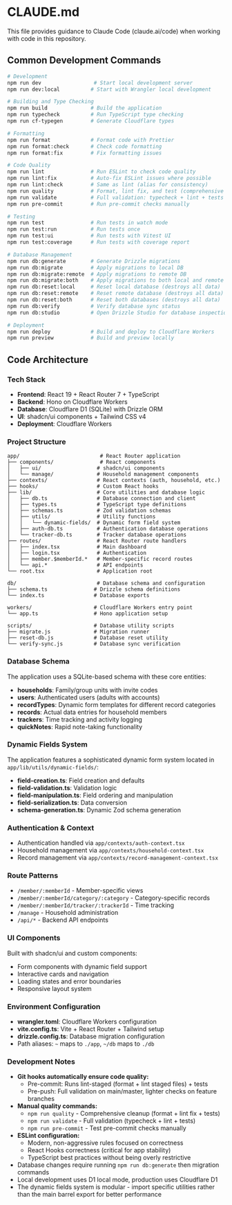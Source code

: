 # CLAUDE.md

This file provides guidance to Claude Code (claude.ai/code) when working with code in this repository.

## Common Development Commands

```bash
# Development
npm run dev                 # Start local development server
npm run dev:local          # Start with Wrangler local development

# Building and Type Checking
npm run build              # Build the application
npm run typecheck          # Run TypeScript type checking
npm run cf-typegen         # Generate Cloudflare types

# Formatting
npm run format             # Format code with Prettier
npm run format:check       # Check code formatting
npm run format:fix         # Fix formatting issues

# Code Quality
npm run lint               # Run ESLint to check code quality
npm run lint:fix           # Auto-fix ESLint issues where possible
npm run lint:check         # Same as lint (alias for consistency)
npm run quality            # Format, lint fix, and test (comprehensive cleanup)
npm run validate           # Full validation: typecheck + lint + tests
npm run pre-commit         # Run pre-commit checks manually

# Testing
npm run test               # Run tests in watch mode
npm run test:run           # Run tests once
npm run test:ui            # Run tests with Vitest UI
npm run test:coverage      # Run tests with coverage report

# Database Management
npm run db:generate        # Generate Drizzle migrations
npm run db:migrate         # Apply migrations to local DB
npm run db:migrate:remote  # Apply migrations to remote DB
npm run db:migrate:both    # Apply migrations to both local and remote
npm run db:reset:local     # Reset local database (destroys all data)
npm run db:reset:remote    # Reset remote database (destroys all data)
npm run db:reset:both      # Reset both databases (destroys all data)
npm run db:verify          # Verify database sync status
npm run db:studio          # Open Drizzle Studio for database inspection

# Deployment
npm run deploy             # Build and deploy to Cloudflare Workers
npm run preview            # Build and preview locally
```

## Code Architecture

### Tech Stack

- **Frontend**: React 19 + React Router 7 + TypeScript
- **Backend**: Hono on Cloudflare Workers
- **Database**: Cloudflare D1 (SQLite) with Drizzle ORM
- **UI**: shadcn/ui components + Tailwind CSS v4
- **Deployment**: Cloudflare Workers

### Project Structure

```
app/                          # React Router application
├── components/               # React components
│   ├── ui/                  # shadcn/ui components
│   └── manage/              # Household management components
├── contexts/                # React contexts (auth, household, etc.)
├── hooks/                   # Custom React hooks
├── lib/                     # Core utilities and database logic
│   ├── db.ts                # Database connection and client
│   ├── types.ts             # TypeScript type definitions
│   ├── schemas.ts           # Zod validation schemas
│   ├── utils/               # Utility functions
│   │   └── dynamic-fields/  # Dynamic form field system
│   ├── auth-db.ts           # Authentication database operations
│   └── tracker-db.ts        # Tracker database operations
├── routes/                  # React Router route handlers
│   ├── index.tsx            # Main dashboard
│   ├── login.tsx            # Authentication
│   ├── member.$memberId.*   # Member-specific record routes
│   └── api.*                # API endpoints
└── root.tsx                 # Application root

db/                          # Database schema and configuration
├── schema.ts               # Drizzle schema definitions
└── index.ts                # Database exports

workers/                    # Cloudflare Workers entry point
└── app.ts                  # Hono application setup

scripts/                    # Database utility scripts
├── migrate.js              # Migration runner
├── reset-db.js             # Database reset utility
└── verify-sync.js          # Database sync verification
```

### Database Schema

The application uses a SQLite-based schema with these core entities:

- **households**: Family/group units with invite codes
- **users**: Authenticated users (adults with accounts)
- **recordTypes**: Dynamic form templates for different record categories
- **records**: Actual data entries for household members
- **trackers**: Time tracking and activity logging
- **quickNotes**: Rapid note-taking functionality

### Dynamic Fields System

The application features a sophisticated dynamic form system located in `app/lib/utils/dynamic-fields/`:

- **field-creation.ts**: Field creation and defaults
- **field-validation.ts**: Validation logic
- **field-manipulation.ts**: Field ordering and manipulation
- **field-serialization.ts**: Data conversion
- **schema-generation.ts**: Dynamic Zod schema generation

### Authentication & Context

- Authentication handled via `app/contexts/auth-context.tsx`
- Household management via `app/contexts/household-context.tsx`
- Record management via `app/contexts/record-management-context.tsx`

### Route Patterns

- `/member/:memberId` - Member-specific views
- `/member/:memberId/category/:category` - Category-specific records
- `/member/:memberId/tracker/:trackerId` - Time tracking
- `/manage` - Household administration
- `/api/*` - Backend API endpoints

### UI Components

Built with shadcn/ui and custom components:

- Form components with dynamic field support
- Interactive cards and navigation
- Loading states and error boundaries
- Responsive layout system

### Environment Configuration

- **wrangler.toml**: Cloudflare Workers configuration
- **vite.config.ts**: Vite + React Router + Tailwind setup
- **drizzle.config.ts**: Database migration configuration
- Path aliases: `~` maps to `./app`, `~/db` maps to `./db`

### Development Notes

- **Git hooks automatically ensure code quality:**
  - Pre-commit: Runs lint-staged (format + lint staged files) + tests
  - Pre-push: Full validation on main/master, lighter checks on feature branches
- **Manual quality commands:**
  - `npm run quality` - Comprehensive cleanup (format + lint fix + tests)
  - `npm run validate` - Full validation (typecheck + lint + tests)
  - `npm run pre-commit` - Test pre-commit checks manually
- **ESLint configuration:**
  - Modern, non-aggressive rules focused on correctness
  - React Hooks correctness (critical for app stability)
  - TypeScript best practices without being overly restrictive
- Database changes require running `npm run db:generate` then migration commands
- Local development uses D1 local mode, production uses Cloudflare D1
- The dynamic fields system is modular - import specific utilities rather than the main barrel export for better performance
